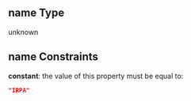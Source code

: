 ## name Type

unknown

## name Constraints

**constant**: the value of this property must be equal to:

```json
"IRPA"
```
